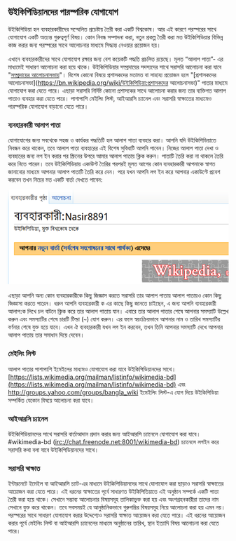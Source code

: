 ## উইকিপিডিয়ানদের পারস্পরিক যোগাযোগ

উইকিপিডিয়া হল ব্যবহারকারীদের সম্মেলিত প্রচেষ্টায় তৈরী করা একটি বিশ্বকোষ। আর এই কারণে পরস্পরের সাথে যোগাযোগ একটি অত্যন্ত গুরুত্বপূর্ণ বিষয়। কোন নিবন্ধ সম্পাদনা করা, নতুন প্রকল্প তৈরী করা মত উইকিপিডিয়ার বিভিন্ন কাজ করার জন্য পরস্পরের সাথে আলোচনার মাধ্যমে সিদ্ধান্ত নেওয়ার প্রয়োজন হয়। 

এখানে ব্যবহারকারীদের সাথে যোগাযোগ রক্ষার জন্য বেশ কয়েকটি পদ্ধতি প্রচলিত রয়েছে। মূলত “আলাপ পাতা”- এর মাধ্যমেই সাধারণ আলোচনা করা হয়ে থাকে। উইকিপিডিয়ার সম্প্রদায়ের সদস্যদের সাথে সরাসরি আলোচনা করা যাবে "[সম্প্রদায়ের আলোচনাসভায়](https://bn.wikipedia.org/wiki/উইকিপিডিয়া:আলোচনাসভা)"। বিশেষ কোনো বিষয়ে প্রশাসকদের মতামত বা সাহায্য প্রয়োজন হলে "[প্রশাসকদের আলোচনাসভা](https://bn.wikipedia.org/wiki/উইকিপিডিয়া:প্রশাসকদের আলোচনাসভা)" পাতার মাধ্যমে যোগাযোগ করা যেতে পারে। এছাড়া সরাসরি নির্দিষ্ট কোনো প্রশাসকের সাথে আলোচনা করার জন্য তার ব্যক্তিগত আলাপ পাতাও ব্যবহার করা যেতে পারে। পাশাপাশি মেইলিং লিস্ট, আইআরসি চ্যানেল এবং সরাসরি স্বাক্ষাতের মাধ্যমেও পারস্পরিক যোগাযোগ বাড়ানো যেতে পারে। 

### ব্যবহারকারী আলাপ পাতা

যোগাযোগের জন্য সবথেকে সহজ ও কার্যকর পদ্ধতিটি হল আলাপ পাতা ব্যবহার করা। আপনি যদি উইকিপিডিয়াতে নিবন্ধন করে থাকেন, তবে আলাপ পাতা ব্যবহারের এই বিশেষ সুবিধাটি আপনি পাবেন। নিজের আলাপ পাতা দেখা ও ব্যবহারের জন্য লগ ইন করার পর স্ক্রিনের উপরে আমার আলাপ পাতায় ক্লিক করুন। পাতাটি তৈরি করা না থাকলে তৈরি করে নিতে পারেন। তবে উইকিপিডিয়ায় একাউণ্ট তৈরির পরপরই মূলত আগের কোন ব্যবহারকারী আপনাকে স্বাগত জানানোর মাধ্যমে আপনার আলাপ পাতাটি তৈরি করে দেন। পরে যখন আপনি লগ ইন করে আপনার একাউণ্টে প্রবেশ করবেন তখন নিচের মত একটি বার্তা দেখতে পাবেন:

![আলাপ পাতায় নতুন বার্তা](images/talk-page-new-message.png)

এছাড়া আপনি অন্য কোন ব্যবহারকারীকে কিছু জিজ্ঞাস করতে  সরাসরি তার আলাপ পাতায় আলাপ পাতায়ও কোন কিছু জিজ্ঞাসা করতে পারেন। ধরুন আপনি ব্যবহারকারী  ক এর কাছে কিছু জানতে চাইছেন, এ জন্য আপনি ব্যবহারকারী আলাপ:ক লিখে চল বাটনে ক্লিক করে তার আলাপ পাতায় যান। এবারে তার আলাপ পাতার শেষে আপনার সমস্যাটি উল্লেখ করুন এবং সমস্যাটির শেষে চারটি টিল্ডা (`~`) যোগ করুন। এর ফলে স্বয়ংক্রিয়ভাবে আপনার নাম ও তারিখ সমস্যাটির বর্ণনার শেষে যুক্ত হয়ে যাবে। এখন ঐ ব্যবহারকারী যখন লগ ইন করবেন, তখন তিনি আপনার সমস্যাটি দেখে আপনার আলাপ পাতায় তার সমাধান দিয়ে দেবেন।


### মেইলিং লিস্ট

আলাপ পাতার পাশাপাশি ইমেইলের মাধ্যমও যোগাযোগ করা যাবে উইকিপিডিয়ানদের সাথে।  [https://lists.wikimedia.org/mailman/listinfo/wikimedia-bd](https://lists.wikimedia.org/mailman/listinfo/wikimedia-bd) এবং  http://groups.yahoo.com/groups/bangla_wiki ইমেইলিং লিস্ট-এ যোগ দিয়ে উইকিপিডিয়া সম্পর্কিত যেকোন বিষয়ে আলোচনা করা যাবে। 


### আইআরসি চ্যানেল

উইকিপিডিয়ানদের সাথে সরাসরি বার্তাআদান প্রদান করার জন্য আইআরসি চ্যানেলে যোগাযোগ করা যাবে। #wikimedia-bd ([irc://chat.freenode.net:8001/wikimedia-bd](irc://chat.freenode.net:8001/wikimedia-bd)) চ্যানেলে লগইন করে সরাসরি কথা বলা যাবে উইকিপিডিয়ানদের সাথে।


### সরাসরি স্বাক্ষাত

ইন্টারনেটে ইমেইল বা আইআরসি চ্যাট-এর মাধ্যমে উইকিপিডিয়ানদের সাথে যোগাযোগ করা ছাড়াও সরাসরি স্বাক্ষাতের আয়োজন করা যেতে পারে। এই ধরনের স্বাক্ষাতের পূর্বে সাধারণত উইকিপিতিয়াতে এই অনুষ্ঠান সম্পর্কে একটি পাতা তৈরী করা হয়ে থাকে। সেখানে সম্ভাব্য  আলোচনার বিষয়সমূহ তালিকাভুক্ত করা হয় এবং অংশগ্রহনকারীরা তাদের নাম সেখানে যুক্ত করে থাকেন। 
তবে সবসময়ই যে আনুষ্ঠানিকভাবে গুরুগম্ভির বিষয়সমূহ নিয়ে আলোচনা করা হয় এমন নয়। পরস্পরের সাথে সাধারণ যোগাযোগ করার উদ্দেশ্যেও সরাসরি স্বাক্ষাত আয়োজন করা যেতে পারে। এই ধরনের আয়োজন করার পূর্বে মেইলিং লিস্ট বা আইআরসি চ্যানেলের মাধ্যমে অনুষ্ঠানের তারিখ, স্থান ইত্যাদি বিষয় আলোচনা করা যেতে পারে। 
